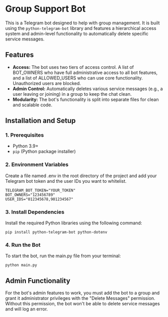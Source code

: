 # Group Support Bot
This is a Telegram bot designed to help with group management. It is built using the `python-telegram-bot` library and features a hierarchical access system and admin-level functionality to automatically delete specific service messages.

## Features
* **Access:** The bot uses two tiers of access control. A list of BOT_OWNERS who have full administrative access to all bot features, and a list of ALLOWED_USERS who can use core functionality. Unauthorized users are blocked.
* **Admin Control:** Automatically deletes various service messages (e.g., a user leaving or joining) in a group to keep the chat clean.
* **Modularity:** The bot's functionality is split into separate files for clean and scalable code.

## Installation and Setup

### 1. Prerequisites
* Python 3.9+
* ```pip``` (Python package installer)

### 2. Environment Variables
Create a file named .env in the root directory of the project and add your Telegram bot token and the user IDs you want to whitelist.
``` 
TELEGRAM_BOT_TOKEN="YOUR_TOKEN"
BOT_OWNERS="123456789"
USER_IDS="012345678,901234567" 
```

### 3. Install Dependencies
Install the required Python libraries using the following command:
```
pip install python-telegram-bot python-dotenv
```

### 4. Run the Bot
To start the bot, run the main.py file from your terminal:
```
python main.py
```

## Admin Functionality
For the bot's admin features to work, you must add the bot to a group and grant it administrator privileges with the "Delete Messages" permission. Without this permission, the bot won't be able to delete service messages and will log an error.